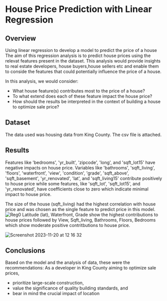 # House Price Prediction with Linear Regression

## Overview
Using linear regression to develop a model to predict the price of a house
The aim of this regression analysis is to predict house prices using the relevat features present in the dataset. This analysis would provide insights to real estate developers, house buyers,house sellers etc and enable them to conside the features that could potentially influence the price of a house.<br>

In this analysis, we would consider:

- What house feature(s) contributes most to the price of a house?
- To what extend does each of these feature impact the house price?
- How should the results be interpreted in the context of building a house to optimize sale price?

## Dataset

The data used was housing data from King County. The csv file is attached.

## Results

Features like 'bedrooms', 'yr_built', 'zipcode', 'long', and 'sqft_lot15' have negative impacts on house price. Variables like 'bathrooms', 'sqft_living', 'floors', 'waterfront', 'view', 'condition', 'grade', 'sqft_above', 'sqft_basement', 'yr_renovated', 'lat', and 'sqft_living15' contribute positively to house price while some features, like 'sqft_lot', 'sqft_lot15', and 'yr_renovated', have coefficients close to zero which indicate minimal impact to house price.

The size of the house (sqft_living) had the highest correlation with house price and was chosen as the single feature to predict price in this model.![Reg0](https://github.com/nancy-ewurum/Regression-task/assets/21970681/8a420c56-a062-4ab2-ae14-4257a3ad2e00)
Latitude (lat), Waterfront, Grade show the highest contributions to house prices followed by View, Sqft_living, Bathrooms, Floors, Bedrooms which show moderate positive contritbutions to house price.

![Screenshot 2023-11-20 at 12 16 32](https://github.com/nancy-ewurum/Regression-task/assets/21970681/8b2cb1cf-fdb1-4fc7-b083-0af92260e690)



## Conclusions
Based on the model and the analysis of data, these were the recommendations:
As a developer in King County aiming to optimize sale prices, 
- prioritize large-scale construction,
- value the significance of quality building standards, and
- bear in mind the crucial impact of location
